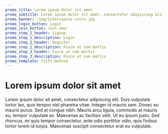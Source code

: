 ```yaml
---
promo_title: Lorem ipsum dolor sit amet
promo_subtitle: Lorem ipsum dolor sit amet, consectetur adipiscing elit.
promo_banner: /img/intercasino-intro.jpg
promo_login_button: Login
promo_join_button: Join now!
promo_step_1_header: Signup
promo_step_1_description: Login
promo_step_2_header: Register
promo_step_2_description: Fusce ut sem mattis
promo_step_3_header: Fusce ut sem mattis
promo_step_3_description: Fusce ut sem mattis
promo_template: VJLP1-NoForm
---
```

# Lorem ipsum dolor sit amet

Lorem ipsum dolor sit amet, consectetur adipiscing elit. Duis vulputate tortor leo, quis tempor nisl pharetra vitae. Integer id mauris sem. Donec eu mauris purus. Sed at congue nibh. Mauris arcu ligula, commodo at mauris eu, tempor vulputate ex. Maecenas ac facilisis velit. Ut eu ipsum justo. Sed rhoncus, mi quis tempor consectetur, ante odio porttitor odio, quis finibus tortor lorem id turpis. Maecenas suscipit consectetur erat eu vulputate.